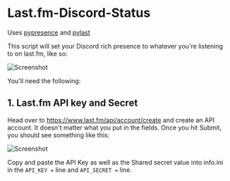 # Last.fm-Discord-Status
Uses [pypresence](https://github.com/qwertyquerty/pypresence) and [pylast](https://github.com/pylast/pylast)

This script will set your Discord rich presence to whatever you're listening to on last.fm, like so:

![Screenshot](https://i.imgur.com/loHCQao.png)

You'll need the following:

## **1. Last.fm API key and Secret**
Head over to https://www.last.fm/api/account/create and create an API account. It doesn't matter what you put in the fields. Once you hit Submit, you should see something like this:

![Screenshot](https://i.imgur.com/mO4YkSk.png)

Copy and paste the API Key as well as the Shared secret value into info.ini in the `API_KEY =` line and `API_SECRET =` line.
